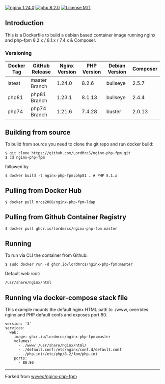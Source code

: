 [![nginx 1.24.0](https://img.shields.io/badge/nginx-1.23.3-brightgreen.svg?&logo=nginx&logoColor=white&style=for-the-badge)](https://nginx.org/en/CHANGES) 
[![php 8.2.0](https://img.shields.io/badge/php--fpm-8.2.6-blue.svg?&logo=php&logoColor=white&style=for-the-badge)](https://secure.php.net/releases/8_2_0.php)
[![License MIT](https://img.shields.io/badge/license-MIT-blue.svg?&style=for-the-badge)](https://github.com/LordMrcS/nginx-php-fpm/blob/master/LICENSE)

## Introduction
This is a Dockerfile to build a debian based container image running nginx and php-fpm 8.2.x / 8.1.x / 7.4.x & Composer.

### Versioning
| Docker Tag | GitHub Release | Nginx Version | PHP Version | Debian Version | Composer
|-----|-------|-----|--------|--------|------|
| latest | master Branch | 1.24.0 | 8.2.6 | bullseye | 2.5.7 |
| php81 | php81 Branch | 1.23.1 | 8.1.13 | bullseye | 2.4.4 |
| php74 | php74 Branch | 1.21.6 | 7.4.28 | buster | 2.0.13 |


## Building from source
To build from source you need to clone the git repo and run docker build:
```
$ git clone https://github.com/LordMrcS/nginx-php-fpm.git
$ cd nginx-php-fpm
```

followed by
```
$ docker build -t nginx-php-fpm:php81 . # PHP 8.1.x
```


## Pulling from Docker Hub
```
$ docker pull mrcs2000/nginx-php-fpm-ldap
```

## Pulling from Github Container Registry
```
$ docker pull ghcr.io/lordmrcs/nginx-php-fpm:master
```

## Running
To run via CLI the container from Github:
```
$ sudo docker run -d ghcr.io/lordmrcs/nginx-php-fpm:master
```

Default web root:
```
/usr/share/nginx/html
```
## Running via docker-compose stack file
This example mounts the default nginx HTML path to ./www, overrides nginx and PHP default confs and exposes port 80.
```
version: '3'
services:
  web:
    image: ghcr.io/lordmrcs/nginx-php-fpm:master
    volumes:
      - ./www/:/usr/share/nginx/html/
      - ./default.conf:/etc/nginx/conf.d/default.conf
      - ./php.ini:/etc/php/8.2/fpm/php.ini
    ports:
      - 80:80
```

---
Forked from [wyveo/nginx-php-fpm](https://github.com/wyveo/nginx-php-fpm)
